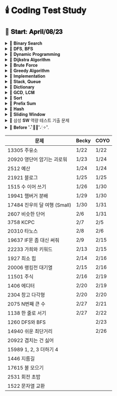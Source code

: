 # 🕯️ 𝐂𝐨𝐝𝐢𝐧𝐠 𝐓𝐞𝐬𝐭 𝐒𝐭𝐮𝐝𝐲

## 📅 𝐒𝐭𝐚𝐫𝐭: 𝐀𝐩𝐫𝐢𝐥/𝟎𝟖/𝟐𝟑

<details>
  <summary>📂 𝐁𝐢𝐧𝐚𝐫𝐲 𝐒𝐞𝐚𝐫𝐜𝐡 </summary>
  <br>

- [[BOJ]2805_나무 자르기](https://www.acmicpc.net/problem/2805)
- [[PRO]64062_징검다리 건너기](https://school.programmers.co.kr/learn/courses/30/lessons/64062)
- [[PRO]43238_입국 심사](https://school.programmers.co.kr/learn/courses/30/lessons/43238)
- [[PRO]142085_디펜스 게임](https://school.programmers.co.kr/learn/courses/30/lessons/142085)
- [[PRO]72412_순위 검색](https://school.programmers.co.kr/learn/courses/30/lessons/72412)
- [[BOJ]17266_어두운 굴다리](https://www.acmicpc.net/problem/17266)
- [[BOJ]2512_예산](https://www.acmicpc.net/problem/2512)
- [[BOJ]19637_IF문 좀 대신 써줘](https://www.acmicpc.net/problem/19637)
- [[BOJ]20922_겹치는 건 싫어](https://www.acmicpc.net/problem/20922)
- [[BOJ]15989_1, 2, 3 더하기 4](https://www.acmicpc.net/problem/15989)

</details>

<details>
  <summary>📂 𝐃𝐅𝐒, 𝐁𝐅𝐒 </summary>
  <br>

- [[PRO]43164여행경로](https://school.programmers.co.kr/learn/courses/30/lessons/43164)
- [[PRO]67259_경주로 건설](https://school.programmers.co.kr/learn/courses/30/lessons/67259)
- [[BOJ]17086_아기 상어 2](https://www.acmicpc.net/problem/17086)
- [[PRO]86971_전력망을 둘로 나누기](https://school.programmers.co.kr/learn/courses/30/lessons/86971)
- [[PRO]81302_거리두기 확인하기](https://school.programmers.co.kr/learn/courses/30/lessons/81302)
- [[PRO]154540_무인도 여행](https://school.programmers.co.kr/learn/courses/30/lessons/154540)
- [[PRO]159993_미로 탈출](https://school.programmers.co.kr/learn/courses/30/lessons/159993)
- [[PRO]169199_리코쳇 로봇](https://school.programmers.co.kr/learn/courses/30/lessons/169199)
- [[PRO]12952_N-Queen](https://school.programmers.co.kr/learn/courses/30/lessons/12952)
- [[BOJ]1926_그림](https://www.acmicpc.net/problem/1926)
- [[BOJ]10026_적록색약](https://www.acmicpc.net/problem/10026)
- [[BOJ]4179_불!](https://www.acmicpc.net/problem/4179)
- [[BOJ]6593_상범 빌딩](https://www.acmicpc.net/problem/6593)
- [[BOJ]1260_DFS와 BFS](https://www.acmicpc.net/problem/1260)
- [[BOJ]14940_쉬운 최단거리](https://www.acmicpc.net/problem/14940)

</details>

<details>
  <summary>📂 𝐃𝐲𝐧𝐚𝐦𝐢𝐜 𝐏𝐫𝐨𝐠𝐫𝐚𝐦𝐦𝐢𝐧𝐠 </summary>
  <br>

- [[PRO]12971_스티커 모으기 2](https://school.programmers.co.kr/learn/courses/30/lessons/12971)
- [[BOJ]9465_스티커](https://www.acmicpc.net/problem/9465)
- [[BOJ]11726_2 x n 타일링](https://www.acmicpc.net/problem/11726)
- [[BOJ]11727_2 x n 타일링 2](https://www.acmicpc.net/problem/11727)
- [[BOJ]2193_이친수](https://www.acmicpc.net/problem/2193)
- [[BOJ]15990_1, 2, 3 더하기 5](https://www.acmicpc.net/problem/15990)
- [[BOJ]11053_가장 긴 증가하는 부분 수열](https://www.acmicpc.net/problem/11053)
- [[BOJ]1912_연속합](https://www.acmicpc.net/problem/1912)
- [[BOJ]1699_제곱수의 합](https://www.acmicpc.net/problem/1699)
- [[BOJ]9655_돌 게임](https://www.acmicpc.net/problem/9655)
- [[BOJ]10844_쉬운 계단 수](https://www.acmicpc.net/problem/10844)
- [[PRO]12905_가장 큰 정사각형 찾기](https://school.programmers.co.kr/learn/courses/30/lessons/12905)
- [[BOJ]15486_퇴사 2](https://www.acmicpc.net/problem/15486)
- [[BOJ]1149_RGB거리](https://www.acmicpc.net/problem/1149)
- [[BOJ]9084_동전](https://www.acmicpc.net/problem/9084)
- [[BOJ]1446_지름길](https://www.acmicpc.net/problem/1446)

</details>

<details>
  <summary>📂 𝐃𝐢𝐣𝐤𝐬𝐭𝐫𝐚 𝐀𝐥𝐠𝐨𝐫𝐢𝐭𝐡𝐦 </summary>
  <br>

- [[PRO]72413_합승 택시 요금](https://school.programmers.co.kr/learn/courses/30/lessons/72413)
- [[PRO]12978_배달](https://school.programmers.co.kr/learn/courses/30/lessons/12978)

</details>

<details>
  <summary>📂 𝐁𝐫𝐮𝐭𝐞 𝐅𝐨𝐫𝐜𝐞 </summary>
  <br>

- [[BOJ]2003_수들의 합2](https://www.acmicpc.net/problem/2003)
- [[BOJ]7568_덩치](https://www.acmicpc.net/problem/7568)
- [[BOJ]3085_사탕 게임](https://www.acmicpc.net/problem/3085)
- [[BOJ]6064_카잉 달력](https://www.acmicpc.net/problem/6064)
- [[BOJ]10655_마라톤 1](https://www.acmicpc.net/problem/10655)
- [[BOJ]18429_근손실](https://www.acmicpc.net/problem/18429)
- [[PRO]12923_숫자 블록](https://school.programmers.co.kr/learn/courses/30/lessons/12923)
- [[BOJ]7568_덩치](https://www.acmicpc.net/problem/7568)
- [[BOJ]17484_진우의 달 여행 (Small)](https://www.acmicpc.net/problem/17484)
- [[BOJ]1515_수 이어 쓰기](https://www.acmicpc.net/problem/1515)
- [[BOJ]2304_창고 다각형](https://www.acmicpc.net/problem/2304)
- [[BOJ]2531_회전 초밥](https://www.acmicpc.net/problem/2531)

</details>

<details>
  <summary>📂 𝐆𝐫𝐞𝐞𝐝𝐲 𝐀𝐥𝐠𝐨𝐫𝐢𝐭𝐡𝐦 </summary>
  <br>

- [[BOJ]2785_체인](https://www.acmicpc.net/problem/2785)
- [[BOJ]13305_주유소](https://www.acmicpc.net/problem/13305)
- [[BOJ]19941_햄버거 분배](https://www.acmicpc.net/problem/19941)
- [[BOJ]20310_타노스](https://www.acmicpc.net/problem/20310)
- [[BOJ]11501_주식](https://www.acmicpc.net/problem/11501)
- [[BOJ]17615_볼 모으기](https://www.acmicpc.net/problem/17615)

</details>

<details>
  <summary>📂 𝐈𝐦𝐩𝐥𝐞𝐦𝐞𝐧𝐭𝐚𝐭𝐢𝐨𝐧 </summary>
  <br>

- [[BOJ]1316_ 단어 체커](https://www.acmicpc.net/problem/1316)
- [[BOJ]16967_배열 복원하기](https://www.acmicpc.net/problem/16967)
- [[BOJ]1205_등수 구하기](https://www.acmicpc.net/problem/1205)
- [[BOJ]1244_스위치 켜고 끄기](https://www.acmicpc.net/problem/1244)
- [[BOJ]1138_한 줄로 서기](https://www.acmicpc.net/problem/1138)
- [[PRO]68936_쿼드압축 후 개수 세기](https://school.programmers.co.kr/learn/courses/30/lessons/68936)
- [[PRO]68645_삼각 달팽이](https://school.programmers.co.kr/learn/courses/30/lessons/68645)
- [[PRO]131704_택배 상자](https://school.programmers.co.kr/learn/courses/30/lessons/131704)
- [[PRO]72411_메뉴 리뉴얼](https://school.programmers.co.kr/learn/courses/30/lessons/72411)
- [[PRO]140107_점 찍기](https://school.programmers.co.kr/learn/courses/30/lessons/140107)
- [[PRO]67257_수식 최대화](https://school.programmers.co.kr/learn/courses/30/lessons/67257)
- [[PRO]77485_행렬 테두리 회전하기](https://school.programmers.co.kr/learn/courses/30/lessons/77485)
- [[PRO]155651_호텔 대실](https://school.programmers.co.kr/learn/courses/30/lessons/155651)
- [[PRO]148653_마법의 엘리베이터](https://school.programmers.co.kr/learn/courses/30/lessons/148653)
- [[PRO]12946_하노이의 탑](https://school.programmers.co.kr/learn/courses/30/lessons/12946)
- [[PRO]152996_시소 짝꿍](https://school.programmers.co.kr/learn/courses/30/lessons/152996)
- [[PRO]131130_혼자 놀기의 달인](https://school.programmers.co.kr/learn/courses/30/lessons/131130)
- [[PRO]147354_테이블 해시 함수](https://school.programmers.co.kr/learn/courses/30/lessons/147354)
- [[PRO]42890_후보키](https://school.programmers.co.kr/learn/courses/30/lessons/42890)
- [[PRO]172927_광물 캐기](https://school.programmers.co.kr/learn/courses/30/lessons/172927)
- [[PRO]181187_두 원 사이의 정수 쌍](https://school.programmers.co.kr/learn/courses/30/lessons/181187)
- [[PRO]176962_과제 진행하기](https://school.programmers.co.kr/learn/courses/30/lessons/176962)
- [[PRO]150368_이모티콘 할인행사](https://school.programmers.co.kr/learn/courses/30/lessons/150368)
- [[PRO]160585_혼자서 하는 틱택토](https://school.programmers.co.kr/learn/courses/30/lessons/160585)
- [[BOJ]23971_ZOAC 4](https://www.acmicpc.net/problem/23971)
- [[BOJ]5073_삼각형과 세 변](https://www.acmicpc.net/problem/5073)
- [[BOJ]2292_벌집](https://www.acmicpc.net/problem/2292)
- [[BOJ]1157_단어 공부](https://www.acmicpc.net/problem/1157)
- [[BOJ]11723_집합](https://www.acmicpc.net/problem/11723)
- [[BOJ]10431_줄세우기](https://www.acmicpc.net/problem/10431)
- [[BOJ]8979_올림픽](https://www.acmicpc.net/problem/8979)
- [[BOJ]4659_비밀번호 발음하기](https://www.acmicpc.net/problem/4659)
- [[BOJ]25757_임스와 함께하는 미니게임](https://www.acmicpc.net/problem/25757)
- [[BOJ]20125_쿠키의 신체 측정](https://www.acmicpc.net/problem/20125)
- [[BOJ]1205_등수 구하기](https://www.acmicpc.net/problem/1205)
- [[BOJ]1244_스위치 켜고 끄기](https://www.acmicpc.net/problem/1244)
- [[BOJ]9017_크로스 컨트리](https://www.acmicpc.net/problem/9017)
- [[BOJ]2607_비슷한 단어](https://www.acmicpc.net/problem/2607)
- [[BOJ]20006_랭킹전 대기열](https://www.acmicpc.net/problem/20006)
- [[BOJ]1138_한 줄로 서기](https://www.acmicpc.net/problem/1138)

</details>

<details>
  <summary>📂 𝐒𝐭𝐚𝐜𝐤, 𝐐𝐮𝐞𝐮𝐞 </summary>
  <br>

- [[BOJ]1935_후위 표기식2](https://www.acmicpc.net/problem/1935)
- [[PRO]42586_기능개발](https://school.programmers.co.kr/learn/courses/30/lessons/42586)
- [[BOJ]2164_카드2](https://www.acmicpc.net/problem/2164)
- [[BOJ]1927_최소 힙](https://www.acmicpc.net/problem/1927)
- [[BOJ]1406_에디터](https://www.acmicpc.net/problem/1406)

</details>

<details>
  <summary>📂 𝐃𝐢𝐜𝐭𝐢𝐨𝐧𝐚𝐫𝐲 </summary>
  <br>

- [[PRO]132265_롤케이크 자르기](https://school.programmers.co.kr/learn/courses/30/lessons/132265)

</details>

<details>
  <summary>📂 𝐆𝐂𝐃, 𝐋𝐂𝐌 </summary>
  <br>

- [[PRO]135807_숫자 카드 나누기](https://school.programmers.co.kr/learn/courses/30/lessons/135807)

</details>

<details>
  <summary>📂 𝐒𝐨𝐫𝐭 </summary>
  <br>

- [[PRO]181188_요격 시스템](https://school.programmers.co.kr/learn/courses/30/lessons/181188)
- [[BOJ]20920_영단어 암기는 괴로워](https://www.acmicpc.net/problem/20920)
- [[BOJ]3758_KCPC](https://www.acmicpc.net/problem/3758)
- [[BOJ]2075_N번째로 큰 수](https://www.acmicpc.net/problem/2075)

</details>

<details>
  <summary>📂 𝐏𝐫𝐞𝐟𝐢𝐱 𝐒𝐮𝐦 </summary>
  <br>

- [[BOJ]21921_블로그](https://www.acmicpc.net/problem/21921)

</details>

<details>
  <summary>📂 𝐇𝐚𝐬𝐡 </summary>
  <br>

- [[BOJ]22233_가희와 키워드](https://www.acmicpc.net/problem/22233)

</details>

<details>
  <summary>📂 𝐒𝐥𝐢𝐝𝐢𝐧𝐠 𝐖𝐢𝐧𝐝𝐨𝐰 </summary>
  <br>

- [[BOJ]1522_문자열 교환](https://www.acmicpc.net/problem/1522)

</details>

<details>
  <summary>📂 삼성 𝐒𝐖 역량 테스트 기출 문제 </summary>
  <br>

💙 문제집 링크: https://www.acmicpc.net/workbook/view/1152

- [[BOJ]14888_연산자 끼워넣기](https://www.acmicpc.net/problem/14888)
- [[BOJ]14889_스타트와 링크](https://www.acmicpc.net/problem/14889)
- [[BOJ]15686_치킨배달](https://www.acmicpc.net/problem/15686)
- [[BOJ]20055_컨베이어 벨트 위의 로봇](https://www.acmicpc.net/problem/20055)
- [[BOJ]21608_상어 초등학교](https://www.acmicpc.net/problem/21608)
- [[BOJ]21610_마법사 상어와 비바라기](https://www.acmicpc.net/problem/21610)
- [[BOJ]3190_뱀](https://www.acmicpc.net/problem/3190)

</details>

<details>
  <summary> 📁 𝐁𝐞𝐟𝐨𝐫𝐞 ˚˖𓍢ִִ໋🌊🦈˚˖𓍢ִ✧˚. </summary>
  <br>




</details>

| 문제                      | Becky | COYO |
|-------------------------|-------|------|
| 13305	 주유소              | 1/22  | 1/22 |
| 20920	 영단어 암기는 괴로워      | 1/23  | 1/24 |
| 2512	 예산                | 1/24  | 1/24 |
| 21921	 블로그              | 1/25  | 1/25 |
| 1515	 수 이어 쓰기           | 1/26  | 1/30 |
| 19941	 햄버거 분배           | 1/29  | 1/30 |
| 17484	 진우의 달 여행 (Small) | 1/30  | 1/31 |
| 2607	 비슷한 단어            | 2/6   | 1/31 |
| 3758	 KCPC              | 2/7   | 2/5  |
| 20310	 타노스              | 2/8   | 2/6  |
| 19637	 IF문 좀 대신 써줘      | 2/9   | 2/15 |
| 22233	 가희와 키워드          | 2/13  | 2/15 |
| 1927	 최소 힙              | 2/14  | 2/16 |
| 20006	 랭킹전 대기열          | 2/15  | 2/16 |
| 11501	 주식               | 2/16  | 2/19 |
| 1406	 에디터               | 2/20  | 2/19 |
| 2304	 창고 다각형            | 2/20  | 2/20 |
| 2075	 N번째 큰 수           | 2/27  | 2/21 |
| 1138	 한 줄로 서기           | 2/27  | 2/22 |
| 1260	 DFS와 BFS          |       | 2/23 |
| 14940	 쉬운 최단거리          |       | 2/26 |
| 20922	 겹치는 건 싫어         |       |      |
| 15989	 1, 2, 3 더하기 4    |       |      |
| 1446	 지름길               |       |      |
| 17615	 볼 모으기            |       |      |
| 2531	 회전 초밥             |       |      |
| 1522	 문자열 교환            |       |      |
